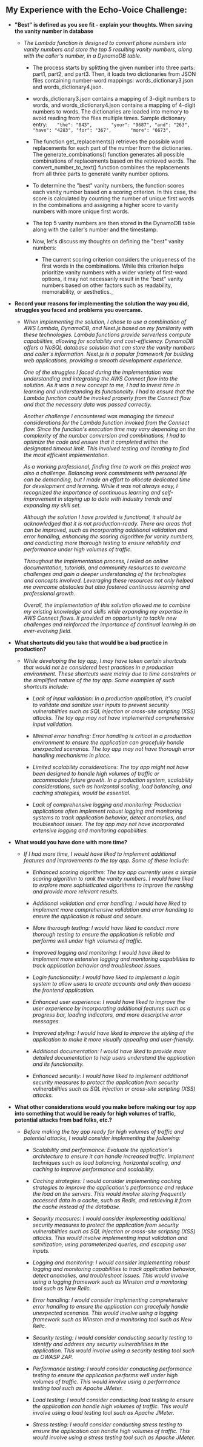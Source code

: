## My Experience with the Echo-Voice Challenge:

- **"Best" is
  defined as you see fit - explain your thoughts. When saving the vanity number in database**

  - _The Lambda function is designed to convert phone numbers into vanity numbers and store the top 5 resulting vanity numbers, along with the caller's number, in a DynamoDB table._

    - The process starts by splitting the given number into three parts: part1, part2, and part3. Then, it loads two dictionaries from JSON files containing number-word mappings: words_dictionary3.json and words_dictionary4.json.

    - words_dictionary3.json contains a mapping of 3-digit numbers to words, and words_dictionary4.json contains a mapping of 4-digit numbers to words. The dictionaries are loaded into memory to avoid reading from the files multiple times.
      Sample dictionary entry:
      `    "the": "843",       "your": "9687",
    "and": "263",       "have": "4283",
    "for": "367",       "more": "6673",
   `

    - The function get_replacements() retrieves the possible word replacements for each part of the number from the dictionaries. The generate_combinations() function generates all possible combinations of replacements based on the retrieved words. The convert_number_to_text() function combines the replacements from all three parts to generate vanity number options.

    - To determine the "best" vanity numbers, the function scores each vanity number based on a scoring criterion. In this case, the score is calculated by counting the number of unique first words in the combinations and assigning a higher score to vanity numbers with more unique first words.

    - The top 5 vanity numbers are then stored in the DynamoDB table along with the caller's number and the timestamp.

    - Now, let's discuss my thoughts on defining the "best" vanity numbers:

      - The current scoring criterion considers the uniqueness of the first words in the combinations. While this criterion helps prioritize vanity numbers with a wider variety of first-word options, it may not necessarily result in the "best" vanity numbers based on other factors such as readability, memorability, or aesthetics.\_

- **Record your reasons for implementing the solution the way you did, struggles you
  faced and problems you overcame.**

  - _When implementing the solution, I chose to use a combination of AWS Lambda, DynamoDB, and Next.js based on my familiarity with these technologies. Lambda functions provide serverless compute capabilities, allowing for scalability and cost-efficiency. DynamoDB offers a NoSQL database solution that can store the vanity numbers and caller's information. Next.js is a popular framework for building web applications, providing a smooth development experience._

    _One of the struggles I faced during the implementation was understanding and integrating the AWS Connect flow into the solution. As it was a new concept to me, I had to invest time in learning and understanding its functionality. I had to ensure that the Lambda function could be invoked properly from the Connect flow and that the necessary data was passed correctly._

    _Another challenge I encountered was managing the timeout considerations for the Lambda function invoked from the Connect flow. Since the function's execution time may vary depending on the complexity of the number conversion and combinations, I had to optimize the code and ensure that it completed within the designated timeout limit. This involved testing and iterating to find the most efficient implementation._

    _As a working professional, finding time to work on this project was also a challenge. Balancing work commitments with personal life can be demanding, but I made an effort to allocate dedicated time for development and learning. While it was not always easy, I recognized the importance of continuous learning and self-improvement in staying up to date with industry trends and expanding my skill set._

    _Although the solution I have provided is functional, it should be acknowledged that it is not production-ready. There are areas that can be improved, such as incorporating additional validation and error handling, enhancing the scoring algorithm for vanity numbers, and conducting more thorough testing to ensure reliability and performance under high volumes of traffic._

    _Throughout the implementation process, I relied on online documentation, tutorials, and community resources to overcome challenges and gain a deeper understanding of the technologies and concepts involved. Leveraging these resources not only helped me overcome obstacles but also fostered continuous learning and professional growth._

    _Overall, the implementation of this solution allowed me to combine my existing knowledge and skills while expanding my expertise in AWS Connect flows. It provided an opportunity to tackle new challenges and reinforced the importance of continual learning in an ever-evolving field._

- **What shortcuts did you take that would be a bad practice in production?**

  - _While developing the toy app, I may have taken certain shortcuts that would not be considered best practices in a production environment. These shortcuts were mainly due to time constraints or the simplified nature of the toy app. Some examples of such shortcuts include:_

    - _Lack of input validation: In a production application, it's crucial to validate and sanitize user inputs to prevent security vulnerabilities such as SQL injection or cross-site scripting (XSS) attacks. The toy app may not have implemented comprehensive input validation._

    - _Minimal error handling: Error handling is critical in a production environment to ensure the application can gracefully handle unexpected scenarios. The toy app may not have thorough error handling mechanisms in place._

    - _Limited scalability considerations: The toy app might not have been designed to handle high volumes of traffic or accommodate future growth. In a production system, scalability considerations, such as horizontal scaling, load balancing, and caching strategies, would be essential._

    - _Lack of comprehensive logging and monitoring: Production applications often implement robust logging and monitoring systems to track application behavior, detect anomalies, and troubleshoot issues. The toy app may not have incorporated extensive logging and monitoring capabilities._

- **What would you have done with more time?**

  - _If I had more time, I would have liked to implement additional features and improvements to the toy app. Some of these include:_

    - _Enhanced scoring algorithm: The toy app currently uses a simple scoring algorithm to rank the vanity numbers. I would have liked to explore more sophisticated algorithms to improve the ranking and provide more relevant results._

    - _Additional validation and error handling: I would have liked to implement more comprehensive validation and error handling to ensure the application is robust and secure._

    - _More thorough testing: I would have liked to conduct more thorough testing to ensure the application is reliable and performs well under high volumes of traffic._

    - _Improved logging and monitoring: I would have liked to implement more extensive logging and monitoring capabilities to track application behavior and troubleshoot issues._

    - _Login functionality: I would have liked to implement a login system to allow users to create accounts and only then access the frontend application._

    - _Enhanced user experience: I would have liked to improve the user experience by incorporating additional features such as a progress bar, loading indicators, and more descriptive error messages._

    - _Improved styling: I would have liked to improve the styling of the application to make it more visually appealing and user-friendly._

    - _Additional documentation: I would have liked to provide more detailed documentation to help users understand the application and its functionality._

    - _Enhanced security: I would have liked to implement additional security measures to protect the application from security vulnerabilities such as SQL injection or cross-site scripting (XSS) attacks._

- **What other considerations would you make before making our toy app into something that would be ready for high volumes of traffic, potential attacks from bad folks, etc.?**

  - _Before making the toy app ready for high volumes of traffic and potential attacks, I would consider implementing the following:_

    - _Scalability and performance: Evaluate the application's architecture to ensure it can handle increased traffic. Implement techniques such as load balancing, horizontal scaling, and caching to improve performance and scalability._

    - _Caching strategies: I would consider implementing caching strategies to improve the application's performance and reduce the load on the servers. This would involve storing frequently accessed data in a cache, such as Redis, and retrieving it from the cache instead of the database._

    - _Security measures: I would consider implementing additional security measures to protect the application from security vulnerabilities such as SQL injection or cross-site scripting (XSS) attacks. This would involve implementing input validation and sanitization, using parameterized queries, and escaping user inputs._

    - _Logging and monitoring: I would consider implementing robust logging and monitoring capabilities to track application behavior, detect anomalies, and troubleshoot issues. This would involve using a logging framework such as Winston and a monitoring tool such as New Relic._

    - _Error handling: I would consider implementing comprehensive error handling to ensure the application can gracefully handle unexpected scenarios. This would involve using a logging framework such as Winston and a monitoring tool such as New Relic._

    - _Security testing: I would consider conducting security testing to identify and address any security vulnerabilities in the application. This would involve using a security testing tool such as OWASP ZAP._

    - _Performance testing: I would consider conducting performance testing to ensure the application performs well under high volumes of traffic. This would involve using a performance testing tool such as Apache JMeter._

    - _Load testing: I would consider conducting load testing to ensure the application can handle high volumes of traffic. This would involve using a load testing tool such as Apache JMeter._

    - _Stress testing: I would consider conducting stress testing to ensure the application can handle high volumes of traffic. This would involve using a stress testing tool such as Apache JMeter._

